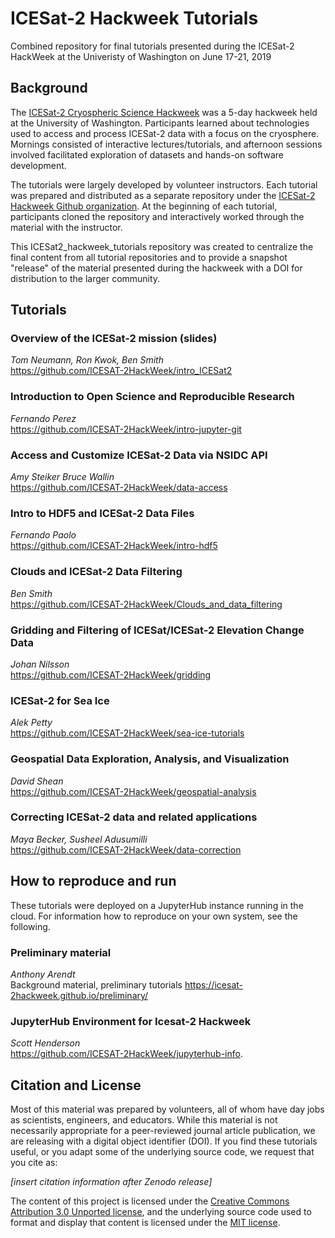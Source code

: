 # ICESat-2 Hackweek Tutorials
Combined repository for final tutorials presented during the ICESat-2 HackWeek at the Univeristy of Washington on June 17-21, 2019

## Background
The [ICESat-2 Cryospheric Science Hackweek](https://icesat-2hackweek.github.io/) was a 5-day hackweek held at the University of Washington. Participants learned about technologies used to access and process ICESat-2 data with a focus on the cryosphere. Mornings consisted of interactive lectures/tutorials, and afternoon sessions involved facilitated exploration of datasets and hands-on software development.  

The tutorials were largely developed by volunteer instructors.  Each tutorial was prepared and distributed as a separate repository under the [ICESat-2 Hackweek Github organization](https://github.com/ICESAT-2HackWeek).  At the beginning of each tutorial, participants cloned the repository and interactively worked through the material with the instructor.  

This ICESat2_hackweek_tutorials repository was created to centralize the final content from all tutorial repositories and to provide a snapshot "release" of the material presented during the hackweek with a DOI for distribution to the larger community.

## Tutorials 
### Overview of the ICESat-2 mission (slides)
*Tom Neumann, Ron Kwok, Ben Smith*  
https://github.com/ICESAT-2HackWeek/intro_ICESat2

### Introduction to Open Science and Reproducible Research
*Fernando Perez*  
https://github.com/ICESAT-2HackWeek/intro-jupyter-git

### Access and Customize ICESat-2 Data via NSIDC API
*Amy Steiker Bruce Wallin*  
https://github.com/ICESAT-2HackWeek/data-access

### Intro to HDF5 and ICESat-2 Data Files
*Fernando Paolo*  
https://github.com/ICESAT-2HackWeek/intro-hdf5

### Clouds and ICESat-2 Data Filtering
*Ben Smith*  
https://github.com/ICESAT-2HackWeek/Clouds_and_data_filtering

### Gridding and Filtering of ICESat/ICESat-2 Elevation Change Data
*Johan Nilsson*   
https://github.com/ICESAT-2HackWeek/gridding

### ICESat-2 for Sea Ice
*Alek Petty*  
https://github.com/ICESAT-2HackWeek/sea-ice-tutorials

### Geospatial Data Exploration, Analysis, and Visualization
*David Shean*  
https://github.com/ICESAT-2HackWeek/geospatial-analysis

### Correcting ICESat-2 data and related applications
*Maya Becker, Susheel Adusumilli*  
https://github.com/ICESAT-2HackWeek/data-correction

## How to reproduce and run
These tutorials were deployed on a JupyterHub instance running in the cloud.  For information how to reproduce on your own system, see the following.

### Preliminary material
*Anthony Arendt*  
Background material, preliminary tutorials 
https://icesat-2hackweek.github.io/preliminary/

### JupyterHub Environment for Icesat-2 Hackweek
*Scott Henderson*  
https://github.com/ICESAT-2HackWeek/jupyterhub-info.

## Citation and License
Most of this material was prepared by volunteers, all of whom have day jobs as scientists, engineers, and educators.  While this material is not necessarily appropriate for a peer-reviewed journal article publication, we are releasing with a digital object identifier (DOI).  If you find these tutorials useful, or you adapt some of the underlying source code, we request that you cite as:

*[insert citation information after Zenodo release]*

The content of this project is licensed under the [Creative Commons Attribution 3.0 Unported license](https://creativecommons.org/licenses/by/3.0/), and the underlying source code used to format and display that content is licensed under the [MIT license](LICENSE.md).
